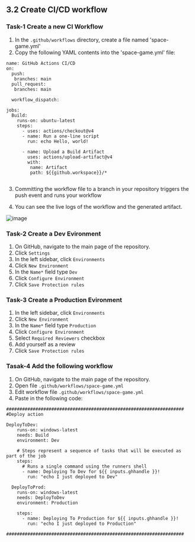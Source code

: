 ## 3.2 Create CI/CD workflow

### Task-1 Create a new CI Workflow
1. In the `.github/workflows` directory, create a file named 'space-game.yml'
2. Copy the following YAML contents into the 'space-game.yml' file:

```
name: GitHub Actions CI/CD
on:
  push:
   branches: main
  pull_request:
   branches: main
   
  workflow_dispatch:
  
jobs:
  Build:
    runs-on: ubuntu-latest
    steps:
      - uses: actions/checkout@v4
      - name: Run a one-line script
        run: echo Hello, world!
      
      - name: Upload a Build Artifact
        uses: actions/upload-artifact@v4
        with:
         name: Artifact
         path: ${{github.workspace}}/*  
     
```

3. Committing the workflow file to a branch in your repository triggers the push event and runs your workflow

4. You can see the live logs of the workflow and the generated artifact.

  ![image](https://github.com/user-attachments/assets/49d66f85-28da-48dd-a17b-4ef592c083df)
 

### Task-2 Create a Dev Evironment

1. On GitHub, navigate to the main page of the repository.
2. Click `Settings` 
3. In the left sidebar, click `Environments`
4. Click `New Environment`
5. In the `Name*` field type `Dev`
6. Click `Configure Environment`
7. Click `Save Protection rules`

### Task-3 Create a Production Evironment

1. In the left sidebar, click `Environments`
2. Click `New Environment`
3. In the `Name*` field type `Production`
4. Click `Configure Environment`
5. Select `Required Reviewers` checkbox
6. Add yourself as a review
7. Click `Save Protection rules`

### Tasak-4 Add the following workflow

1. On GitHub, navigate to the main page of the repository.
2. Open file `.github/workflows/space-game.yml`
4. Edit workflow file `.github/workflows/space-game.yml`
5. Paste in the following code:
```
###################################################################
#Deploy action

DeployToDev:
    runs-on: windows-latest
    needs: Build
    environment: Dev
        
    # Steps represent a sequence of tasks that will be executed as part of the job
    steps:
      # Runs a single command using the runners shell
      - name: Deploying To Dev for ${{ inputs.ghhandle }}!
        run: "echo I just deployed to Dev"

  DeployToProd:
    runs-on: windows-latest
    needs: DeployToDev
    environment: Production
    
    steps:
      - name: Deploying To Production for ${{ inputs.ghhandle }}!
        run: "echo I just deployed to Production"
  
###################################################################

```

